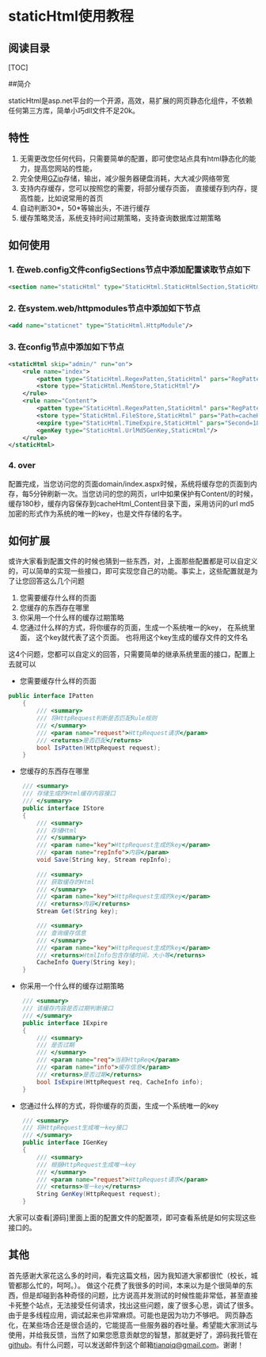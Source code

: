 # staticHtml使用教程

## 阅读目录

[TOC]

##简介

staticHtml是asp.net平台的一个开源，高效，易扩展的网页静态化组件，不依赖任何第三方库，简单小巧dll文件不足20k。

## 特性

1. 无需更改您任何代码，只需要简单的配置，即可使您站点具有html静态化的能力，提高您网站的性能，
2. 完全使用[GZip](http://baike.baidu.com/view/966625.htm)存储，输出，减少服务器硬盘消耗，大大减少网络带宽
3. 支持内存缓存，您可以按照您的需要，将部分缓存页面， 直接缓存到内存，提高性能，比如说常用的首页
4. 自动判断30*，50*等输出头，不进行缓存
5. 缓存策略灵活，系统支持时间过期策略，支持查询数据库过期策略

## 如何使用

### 1.  在web.config文件configSections节点中添加配置读取节点如下
```xml
<section name="staticHtml" type="StaticHtml.StaticHtmlSection,StaticHtml"/>
```
### 2. 在system.web/httpmodules节点中添加如下节点
```xml
<add name="staticnet" type="StaticHtml.HttpModule"/>
```
### 3. 在config节点中添加如下节点
```xml
<staticHtml skip="admin/" run="on">
	<rule name="index">
		<patten type="StaticHtml.RegexPatten,StaticHtml" pars="RegPatten=index.aspx$"/>
		<store type="StaticHtml.MemStore,StaticHtml"/>
	</rule>
	<rule name="Content">
		<patten type="StaticHtml.RegexPatten,StaticHtml" pars="RegPatten=Content/"/>
		<store type="StaticHtml.FileStore,StaticHtml" pars="Path=cacheHtml_Content/"/>
		<expire type="StaticHtml.TimeExpire,StaticHtml" pars="Second=180"/>
		<genKey type="StaticHtml.UrlMd5GenKey,StaticHtml"/>
	</rule>
</staticHtml>
```
### 4. over 
配置完成，当您访问您的页面domain/index.aspx时候，系统将缓存您的页面到内存，每5分钟刷新一次。当您访问的您的网页，url中如果保护有Content/的时候，缓存180秒，缓存内容保存到cacheHtml_Content目录下面，采用访问的url md5加密的形式作为系统的唯一的key，也是文件存储的名字。 

## 如何扩展
或许大家看到配置文件的时候也猜到一些东西，对，上面那些配置都是可以自定义的，可以简单的实现一些接口，即可实现您自己的功能。事实上，这些配置就是为了让您回答这么几个问题

1. 您需要缓存什么样的页面
2. 您缓存的东西存在哪里
3. 你采用一个什么样的缓存过期策略
4. 您通过什么样的方式，将你缓存的页面，生成一个系统唯一的key， 在系统里面， 这个key就代表了这个页面。 也将用这个key生成的缓存文件的文件名

这4个问题，您都可以自定义的回答，只需要简单的继承系统里面的接口，配置上去就可以

* 您需要缓存什么样的页面

```csharp
public interface IPatten
    {
        /// <summary>
        /// 将HttpRequest判断是否匹配Rule规则
        /// </summary>
        /// <param name="request">HttpRequest请求</param>
        /// <returns>是否匹配</returns>
        bool IsPatten(HttpRequest request);
    }
```

* 您缓存的东西存在哪里
```csharp
	/// <summary>
    /// 存储生成的Html缓存内容接口
    /// </summary>
    public interface IStore
    {
        /// <summary>
        /// 存储Html
        /// </summary>
        /// <param name="key">HttpRequest生成的key</param>
        /// <param name="repInfo">内容</param>
        void Save(String key, Stream repInfo);
       
        /// <summary>
        /// 获取缓存的Html
        /// </summary>
        /// <param name="key">HttpRequest生成的key</param>
        /// <returns>内容</returns>
        Stream Get(String key);

        /// <summary>
        /// 查询缓存信息
        /// </summary>
        /// <param name="key">HttpRequest生成的key</param>
        /// <returns>HtmlInfo包含存储时间，大小等</returns>
        CacheInfo Query(String key);
    }
```

*  你采用一个什么样的缓存过期策略
```csharp
  	/// <summary>
    /// 该缓存内容是否过期判断接口
    /// </summary>
    public interface IExpire
    {
        /// <summary>
        /// 是否过期
        /// </summary>
        /// <param name="req">当前HttpReq</param>
        /// <param name="info">缓存信息</param>
        /// <returns>是否过期</returns>
        bool IsExpire(HttpRequest req, CacheInfo info);
    }
```

* 您通过什么样的方式，将你缓存的页面，生成一个系统唯一的key
```csharp
	/// <summary>
    /// 将HttpRequest生成唯一key接口
    /// </summary>
    public interface IGenKey
    {
        /// <summary>
        /// 根据HttpRequest生成唯一key
        /// </summary>
        /// <param name="request">HttpRequest请求</param>
        /// <returns>唯一key</returns>
        String GenKey(HttpRequest request);
    }
```

大家可以查看[源码]里面上面的配置文件的配置项，即可查看系统是如何实现这些接口的。

## 其他
首先感谢大家花这么多的时间，看完这篇文档，因为我知道大家都很忙（校长，城管都那么忙的，呵呵。）。 做这个花费了我很多的时间，本来以为是个很简单的东西，但是却碰到各种奇怪的问题，比方说高并发测试的时候性能非常低，甚至直接卡死整个站点，无法接受任何请求，找出这些问题，废了很多心思，调试了很多。由于是多线程应用，调试起来也非常麻烦。可能也是因为功力不够吧。 网页静态化，在某些场合还是很合适的，它能提高一些服务器的吞吐量。希望能大家测试与使用，并给我反馈，当然了如果您愿意贡献您的智慧，那就更好了，源码我托管在[github](https://github.com/tianqiq/StaticHtml)。有什么问题，可以发送邮件到这个邮箱[tianqiq@gmail.com](mailto:tianqiq@gmail.com)。谢谢！

